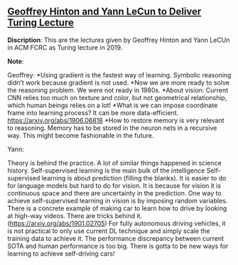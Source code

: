 [Geoffrey Hinton and Yann LeCun to Deliver Turing Lecture](https://www.youtube.com/watch?v=VsnQf7exv5I)
------

__Discription__:
This are the lectures given by Geoffrey Hinton and Yann LeCUn in ACM FCRC as Turing lecture in 2019.


__Note__:

Geoffrey:
*Using gradient is the fastest way of learning. Symbolic reasoning didn’t work because gradient is not used.
*Now we are more ready to solve the reasoning problem. We were not ready in 1980s.
*About vision: Current CNN relies too much on texture and color, but not geometrical relationship, which human beings relies on a lot!
*What is we can impose coordinate frame into learning process? It can be more data-efficient. https://arxiv.org/abs/1906.06818
*How to restore memory is very relevant to reasoning. Memory has to be stored in the neuron nets in a recursive way. This might become fashionable in the future.


Yann:

Theory is behind the practice. A lot of similar things happened in science history.
Self-supervised learning is the main bulk of the intelligence
Self-supervised learning is about prediction (filling the blanks).
It is easier to do for language models but hard to do for vision. It is because for vision it is continuous space and there are uncertainty in the prediction.
One way to achieve self-supervised learning in vision is by imposing random variables. 
There is a concrete example of making car to learn how to drive by looking at high-way videos. There are tricks behind it. (https://arxiv.org/abs/1901.02705)
For fully autonomous driving vehicles, it is not practical to only use current DL technique and simply scale the training data to achieve it. The performance discrepancy between current SOTA and human performance is too big.
There is gotta to be new ways for learning to achieve self-driving cars! 
